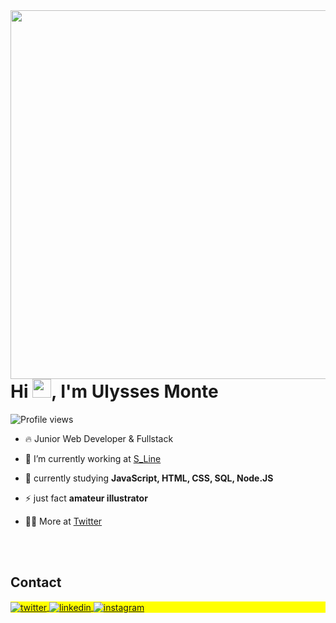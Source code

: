 <img align="right" height="590em" src="https://imgur.com/fVPp1vV"/>
<h1 align="left">Hi <img src="https://raw.githubusercontent.com/kaueMarques/kaueMarques/master/hi.gif" height="30px">, I'm Ulysses Monte</h1>
<p align="left"> <img src="https://komarev.com/ghpvc/?username=ulyssesMonte&color=yellow" alt="Profile views" /> </p>

- 🔥 Junior Web Developer & Fullstack 

- 🔭 I’m currently working at [S_Line](https://sline.com.br/)

- 💬 currently studying **JavaScript, HTML, CSS, SQL, Node.JS**

- ⚡ just fact **amateur illustrator**

- 👨‍💻 More at [Twitter](https://twitter.com/ulysses_monte)

<!--

<br><br>

## 🛠 &nbsp;Tech Stack

![JavaScript](https://img.shields.io/badge/-JavaScript-05122A?style=flat&logo=javascript)&nbsp;
![Node.js](https://img.shields.io/badge/-Node.js-05122A?style=flat&logo=node.js)&nbsp;
![HTML](https://img.shields.io/badge/-HTML-05122A?style=flat&logo=HTML5)&nbsp;
![CSS](https://img.shields.io/badge/-CSS-05122A?style=flat&logo=CSS3&logoColor=1572B6)&nbsp;
![React](https://img.shields.io/badge/-React-05122A?style=flat&logo=react)&nbsp;
![Git](https://img.shields.io/badge/-Git-05122A?style=flat&logo=git)&nbsp;
![GitHub](https://img.shields.io/badge/-GitHub-05122A?style=flat&logo=github)&nbsp;
![Markdown](https://img.shields.io/badge/-Markdown-05122A?style=flat&logo=markdown)&nbsp;
![Visual Studio Code](https://img.shields.io/badge/-Visual%20Studio%20Code-05122A?style=flat&logo=visual-studio-code&logoColor=007ACC)&nbsp;
![PostgreSQL](https://img.shields.io/badge/-PostgreSQL-05122A?style=flat&logo=postgresql)&nbsp;
![SQLite](https://img.shields.io/badge/-SQLite-05122A?style=flat&logo=sqlite)&nbsp;

<br><br>

## ⚙️ &nbsp;GitHub Analytics

<p align="left">
<img width="530em" src="https://github-readme-stats.vercel.app/api?username=ulyssesMonte&show_icons=true&theme=vision-friendly-dark" alt="ulyssesMonte's stats"/>
<img width="530em" src="https://github-readme-stats.vercel.app/api/top-langs/?username=ulyssesMonte&layout=compact&theme=vision-friendly-dark" alt="ulyssesMonte's most languages"/>
</p>
-->

<br><br>

## Contact

<p align="left" style="background:yellow">
<a href="https://twitter.com/ulysses_monte" target="_blank">
  <img align="center" src="https://imgur.com/MvvKd54" alt="twitter"/>  
</a>
<a href="https://www.linkedin.com/in/ulysses-monte-9b727414a" target="_blank">
  <img align="center" src="https://imgur.com/gn1FC0h" alt="linkedin"/>
</a>
<a href="https://instagram.com/ussyles_nomte" target="_blank">
 <img align="center" src="https://imgur.com/LjCg5Fy" alt="instagram"/>
</a>
</p>

<!--

<img width="490em" src="https://github-readme-twitter-gazf.vercel.app/api?id=maykbrito&layout=wide&show_reply=off&show_retweet=off" />


**maykbrito/maykbrito** is a ✨ _special_ ✨ repository because its `README.md` (this file) appears on your GitHub profile.

Here are some ideas to get you started:

- 🔭 I’m currently working on ...
- 🌱 I’m currently learning ...
- 👯 I’m looking to collaborate on ...
- 🤔 I’m looking for help with ...
- 💬 Ask me about ...
- 📫 How to reach me: ...
- 😄 Pronouns: ...
- ⚡ Fun fact: ...
-->

